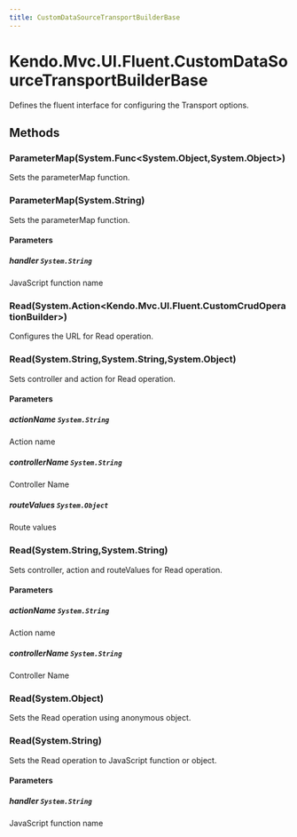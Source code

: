 ```yaml
---
title: CustomDataSourceTransportBuilderBase
---
```


# Kendo.Mvc.UI.Fluent.CustomDataSourceTransportBuilderBase
Defines the fluent interface for configuring the Transport options.




## Methods


### ParameterMap(System.Func\<System.Object,System.Object\>)
Sets the parameterMap function.





### ParameterMap(System.String)
Sets the parameterMap function.


#### Parameters

##### handler `System.String`
JavaScript function name





### Read(System.Action\<Kendo.Mvc.UI.Fluent.CustomCrudOperationBuilder\>)
Configures the URL for Read operation.





### Read(System.String,System.String,System.Object)
Sets controller and action for Read operation.


#### Parameters

##### actionName `System.String`
Action name

##### controllerName `System.String`
Controller Name

##### routeValues `System.Object`
Route values





### Read(System.String,System.String)
Sets controller, action and routeValues for Read operation.


#### Parameters

##### actionName `System.String`
Action name

##### controllerName `System.String`
Controller Name





### Read(System.Object)
Sets the Read operation using anonymous object.





### Read(System.String)
Sets the Read operation to JavaScript function or object.


#### Parameters

##### handler `System.String`
JavaScript function name






